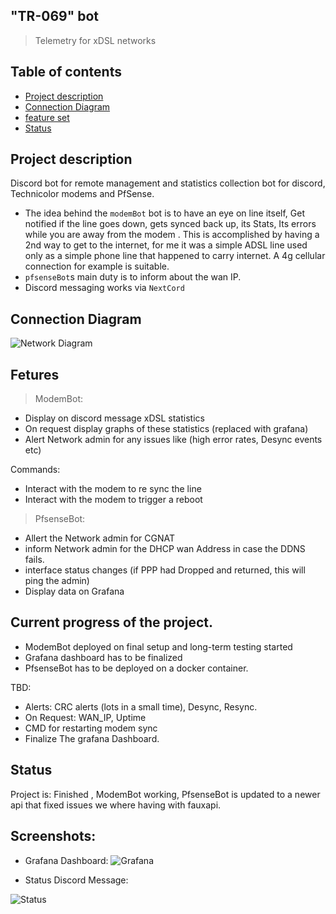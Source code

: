 ## "TR-069" bot 
>Telemetry for xDSL networks 



## Table of contents
* [Project description ](#Project-description)
* [Connection Diagram ](#Connection-Diagram)
* [feature set ](#Fetures)
* [Status](#status)

## Project description 
Discord bot for remote management and statistics collection bot for discord, Technicolor modems and PfSense. 
* The idea behind the `modemBot` bot is to have an eye on line itself, Get notified if the line goes down, gets synced back up, its Stats, Its errors while you are away from the modem . This is accomplished by having a 2nd way to get to the internet, for me it was a simple ADSL line used only as a simple phone line that happened to carry internet. A 4g cellular connection for example is suitable.
* `pfsenseBot`s main duty is to inform about the wan IP. 
* Discord messaging works via `NextCord`

## Connection Diagram

 ![Network Diagram](https://github.com/finos2/TR069-Bot/blob/main/IMG/network_Diagram.jpg?raw=true)

## Fetures
> ModemBot: 
* Display on discord message xDSL statistics 
* On request display graphs of these statistics (replaced with grafana)
* Alert Network admin for any issues like (high error rates, Desync events etc)

Commands: 
* Interact with the modem to re sync the line 
* Interact with the modem to trigger a reboot

> PfsenseBot: 
- Allert the Network admin for CGNAT  
- inform Network admin for the DHCP wan Address in case the DDNS fails. 
- interface status changes (if PPP had Dropped and returned, this will ping the admin)
- Display data on Grafana

## Current progress of the project. 
* ModemBot deployed on final setup and long-term testing started 
* Grafana dashboard has to be finalized 
* PfsenseBot has to be deployed on a docker container. 

TBD:
* Alerts: CRC alerts (lots in a small time), Desync, Resync.
* On Request: WAN_IP, Uptime 
* CMD for restarting modem sync
* Finalize The grafana Dashboard.

## Status
Project is: Finished , ModemBot working, PfsenseBot is updated to a newer api that fixed issues we where having with fauxapi. 


## Screenshots: 

* Grafana Dashboard: 
 ![Grafana](https://github.com/finos2/TR069-Bot/blob/main/IMG/DashBoard.png?raw=true)
 
 * Status Discord Message: 
 
 ![Status](https://github.com/finos2/TR069-Bot/blob/main/IMG/DiscordStatus.png?raw=true)
